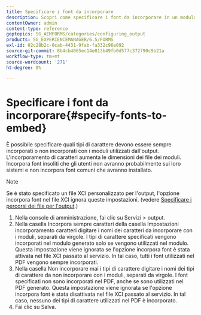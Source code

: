 ```yaml
---
title: Specificare i font da incorporare
description: Scopri come specificare i font da incorporare in un modulo adattivo. È possibile specificare i tipi di carattere incorporati o mai incorporati con i moduli generati dal servizio Forms.
contentOwner: admin
content-type: reference
geptopics: SG_AEMFORMS/categories/configuring_output
products: SG_EXPERIENCEMANAGER/6.5/FORMS
exl-id: 02c28b2c-0cab-4431-9fab-fa332c96e092
source-git-commit: 8b4cb4065ec14e813b49fb0d577c372790c9b21a
workflow-type: tm+mt
source-wordcount: '271'
ht-degree: 0%

---
```


# Specificare i font da incorporare{#specify-fonts-to-embed}

È possibile specificare quali tipi di carattere devono essere sempre incorporati o non incorporati con i moduli utilizzati dall&#39;output. L&#39;incorporamento di caratteri aumenta le dimensioni dei file dei moduli. Incorpora font insoliti che gli utenti non avranno probabilmente sui loro sistemi e non incorpora font comuni che avranno installato.

>[!NOTE]
>
>Se è stato specificato un file XCI personalizzato per l&#39;output, l&#39;opzione incorpora font nel file XCI ignora queste impostazioni. (vedere [Specificare i percorsi dei file per l&#39;output](/help/forms/using/admin-help/specify-file-locations-output.md#specify-file-locations-for-output).)

1. Nella console di amministrazione, fai clic su Servizi > output.
1. Nella casella Incorpora sempre caratteri della casella Impostazioni incorporamento caratteri digitare i nomi dei caratteri da incorporare con i moduli, separati da virgole. I tipi di carattere specificati vengono incorporati nel modulo generato solo se vengono utilizzati nel modulo. Questa impostazione viene ignorata se l&#39;opzione incorpora font è stata attivata nel file XCI passato al servizio. In tal caso, tutti i font utilizzati nel PDF vengono sempre incorporati.
1. Nella casella Non incorporare mai i tipi di carattere digitare i nomi dei tipi di carattere da non incorporare con i moduli, separati da virgole. I font specificati non sono incorporati nel PDF, anche se sono utilizzati nel PDF generato. Questa impostazione viene ignorata se l&#39;opzione incorpora font è stata disattivata nel file XCI passato al servizio. In tal caso, nessuno dei tipi di carattere utilizzati nel PDF è incorporato.
1. Fai clic su Salva.
